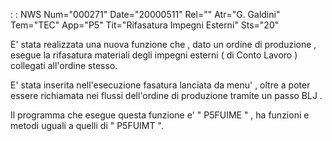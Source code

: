  :  : NWS Num="000271" Date="20000511" Rel="" Atr="G. Galdini" Tem="TEC" App="P5" Tit="Rifasatura Impegni Esterni" Sts="20"

E' stata realizzata una nuova funzione che , dato un ordine di produzione , esegue la rifasatura materiali degli impegni esterni  ( di Conto Lavoro )  collegati all'ordine stesso.

E' stata inserita nell'esecuzione fasatura lanciata da menu' , oltre a poter essere richiamata nei
flussi dell'ordine di produzione tramite un passo  BLJ .

Il programma che esegue questa funzione e'  " P5FUIME " , ha funzioni  e  metodi uguali  a  quelli
di  "  P5FUIMT  ".


